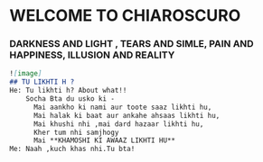 # WELCOME TO CHIAROSCURO 


### DARKNESS AND LIGHT , TEARS AND SIMLE, PAIN AND HAPPINESS, ILLUSION AND REALITY 


```markdown
![image]
## TU LIKHTI H ?
He: Tu likhti h? About what!!
    Socha Bta du usko ki - 
      Mai aankho ki nami aur toote saaz likhti hu,
      Mai halak ki baat aur ankahe ahsaas likhti hu,
      Mai khushi nhi ,mai dard hazaar likhti hu,
      Kher tum nhi samjhogy
      Mai **KHAMOSHI KI AWAAZ LIKHTI HU**
Me: Naah ,kuch khas nhi.Tu bta!

```
